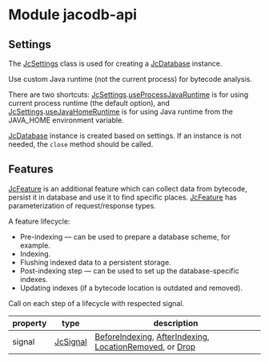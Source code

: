 # Module jacodb-api

## Settings 

The [JcSettings] class is used for creating a [JcDatabase] instance.

Use custom Java runtime (not the current process) for bytecode analysis.

There are two shortcuts: [JcSettings].[useProcessJavaRuntime] is for using current process runtime (the default option), and
[JcSettings].[useJavaHomeRuntime] is for using Java runtime from the JAVA_HOME environment variable.

[JcDatabase] instance is created based on settings. If an instance is not needed, the `close` method should be
called.

## Features 

[JcFeature] is an additional feature which can collect data from bytecode, persist it in database and use it to find specific places.
[JcFeature] has parameterization of request/response types.

A feature lifecycle:
- Pre-indexing — can be used to prepare a database scheme, for example.
- Indexing.
- Flushing indexed data to a persistent storage.
- Post-indexing step — can be used to set up the database-specific indexes.
- Updating indexes (if a bytecode location is outdated and removed).

Call on each step of a lifecycle with respected signal.

| property | type       | description                                                     |
|----------|------------|-----------------------------------------------------------------|
| signal   | [JcSignal] | [BeforeIndexing], [AfterIndexing], [LocationRemoved], or [Drop] |

<!--- MODULE jacodb-api -->
<!--- INDEX org.jacodb.api -->

[JcSettings]: https://jacodb.org/docs/jacodb-core/org.jacodb.impl/-jc-settings/index.html
[useProcessJavaRuntime]: https://jacodb.org/docs/jacodb-core/org.jacodb.impl/-jc-settings/use-process-java-runtime.html
[useJavaHomeRuntime]: https://jacodb.org/docs/jacodb-core/org.jacodb.impl/-jc-settings/use-java-home-runtime.html
[JcDatabase]: https://jacodb.org/docs/jacodb-api/org.jacodb.api/-jc-database/index.html
[JcDatabase]: https://jacodb.org/docs/jacodb-api/org.jacodb.api/-jc-database/index.html
[JcFeature]: https://jacodb.org/docs/jacodb-api/org.jacodb.api/-jc-feature/index.html
[JcSignal]: https://jacodb.org/docs/jacodb-api/org.jacodb.api/-jc-signal/index.html
[BeforeIndexing]: https://jacodb.org/docs/jacodb-api/org.jacodb.api/-jc-signal/-before-indexing/index.html
[AfterIndexing]: https://jacodb.org/docs/jacodb-api/org.jacodb.api/-jc-signal/-after-indexing/index.html
[LocationRemoved]: https://jacodb.org/docs/jacodb-api/org.jacodb.api/-jc-signal/-location-removed/index.html
[Drop]: https://jacodb.org/docs/jacodb-api/jacodb-api/org.jacodb.api/-jc-signal/-drop/index.html